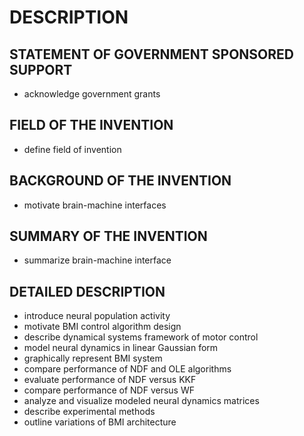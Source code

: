 # DESCRIPTION

## STATEMENT OF GOVERNMENT SPONSORED SUPPORT

- acknowledge government grants

## FIELD OF THE INVENTION

- define field of invention

## BACKGROUND OF THE INVENTION

- motivate brain-machine interfaces

## SUMMARY OF THE INVENTION

- summarize brain-machine interface

## DETAILED DESCRIPTION

- introduce neural population activity
- motivate BMI control algorithm design
- describe dynamical systems framework of motor control
- model neural dynamics in linear Gaussian form
- graphically represent BMI system
- compare performance of NDF and OLE algorithms
- evaluate performance of NDF versus KKF
- compare performance of NDF versus WF
- analyze and visualize modeled neural dynamics matrices
- describe experimental methods
- outline variations of BMI architecture


